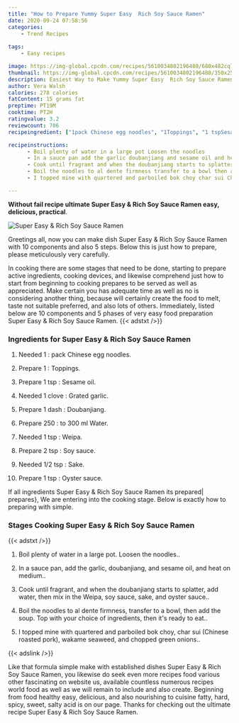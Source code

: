 ```yaml
---
title: "How to Prepare Yummy Super Easy  Rich Soy Sauce Ramen"
date: 2020-09-24 07:58:56
categories:
    - Trend Recipes
    
tags:
    - Easy recipes

image: https://img-global.cpcdn.com/recipes/5610034802196480/680x482cq70/super-easy-rich-soy-sauce-ramen-recipe-main-photo.jpg
thumbnail: https://img-global.cpcdn.com/recipes/5610034802196480/350x250cq70/super-easy-rich-soy-sauce-ramen-recipe-main-photo.jpg
description: Easiest Way to Make Yummy Super Easy  Rich Soy Sauce Ramen with 10 ingredients and 5 stages of easy cooking.
author: Vera Walsh
calories: 278 calories
fatContent: 15 grams fat
preptime: PT19M
cooktime: PT2H
ratingvalue: 3.2
reviewcount: 706
recipeingredient: ["1pack Chinese egg noodles", "1Toppings", "1 tspSesame oil", "1 cloveGrated garlic", "1 dashDoubanjiang", "250to 300 ml Water", "1 tspWeipa", "2 tspSoy sauce", "1/2 tspSake", "1 tspOyster sauce"]

recipeinstructions: 
      - Boil plenty of water in a large pot Loosen the noodles 
      - In a sauce pan add the garlic doubanjiang and sesame oil and heat on medium 
      - Cook until fragrant and when the doubanjiang starts to splatter add water then mix in the Weipa soy sauce sake and oyster sauce 
      - Boil the noodles to al dente firmness transfer to a bowl then add the soup Top with your choice of ingredients then its ready to eat 
      - I topped mine with quartered and parboiled bok choy char sui Chinese roasted pork wakame seaweed and chopped green onions

---
```




**Without fail recipe ultimate Super Easy &amp; Rich Soy Sauce Ramen easy, delicious, practical**. 


![Super Easy &amp; Rich Soy Sauce Ramen](https://img-global.cpcdn.com/recipes/5610034802196480/680x482cq70/super-easy-rich-soy-sauce-ramen-recipe-main-photo.jpg "Super Easy &amp; Rich Soy Sauce Ramen")




Greetings all, now you can make dish Super Easy &amp; Rich Soy Sauce Ramen with 10 components and also 5 steps. Below this is just how to prepare, please meticulously very carefully.

In cooking there are some stages that need to be done, starting to prepare active ingredients, cooking devices, and likewise comprehend just how to start from beginning to cooking prepares to be served as well as appreciated. Make certain you has adequate time as well as no is considering another thing, because will certainly create the food to melt, taste not suitable preferred, and also lots of others. Immediately, listed below are 10 components and 5 phases of very easy food preparation Super Easy &amp; Rich Soy Sauce Ramen.
{{< adstxt />}}

### Ingredients for Super Easy &amp; Rich Soy Sauce Ramen


1. Needed 1 : pack Chinese egg noodles.

1. Prepare 1 : Toppings.

1. Prepare 1 tsp : Sesame oil.

1. Needed 1 clove : Grated garlic.

1. Prepare 1 dash : Doubanjiang.

1. Prepare 250 : to 300 ml Water.

1. Needed 1 tsp : Weipa.

1. Prepare 2 tsp : Soy sauce.

1. Needed 1/2 tsp : Sake.

1. Prepare 1 tsp : Oyster sauce.



If all ingredients Super Easy &amp; Rich Soy Sauce Ramen its prepared| prepares}, We are entering into the cooking stage. Below is exactly how to preparing with simple.

### Stages Cooking Super Easy &amp; Rich Soy Sauce Ramen

{{< adstxt />}}


1. Boil plenty of water in a large pot. Loosen the noodles..



1. In a sauce pan, add the garlic, doubanjiang, and sesame oil, and heat on medium..



1. Cook until fragrant, and when the doubanjiang starts to splatter, add water, then mix in the Weipa, soy sauce, sake, and oyster sauce..



1. Boil the noodles to al dente firmness, transfer to a bowl, then add the soup. Top with your choice of ingredients, then it&#39;s ready to eat..



1. I topped mine with quartered and parboiled bok choy, char sui (Chinese roasted pork), wakame seaweed, and chopped green onions..





{{< adslink />}}

Like that formula simple make with established dishes Super Easy &amp; Rich Soy Sauce Ramen, you likewise do seek even more recipes food various other fascinating on website us, available countless numerous recipes world food as well as we will remain to include and also create. Beginning from food healthy easy, delicious, and also nourishing to cuisine fatty, hard, spicy, sweet, salty acid is on our page. Thanks for checking out the ultimate recipe Super Easy &amp; Rich Soy Sauce Ramen.
